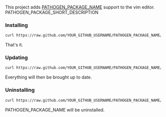 This project adds [PATHOGEN_PACKAGE_NAME] support to the vim editor. PATHOGEN_PACKAGE_SHORT_DESCRIPTION

[PATHOGEN_PACKAGE_NAME]: PATHOGEN_PACKAGE_NAME_URL

### Installing

```bash
curl https://raw.github.com/YOUR_GITHUB_USERNAME/PATHOGEN_PACKAGE_NAME/master/install.sh | sh
```

That's it.

### Updating

```bash
curl https://raw.github.com/YOUR_GITHUB_USERNAME/PATHOGEN_PACKAGE_NAME/master/update.sh | sh
```

Everything will then be brought up to date.

### Uninstalling

```bash
curl https://raw.github.com/YOUR_GITHUB_USERNAME/PATHOGEN_PACKAGE_NAME/master/uninstall.sh | sh
```

PATHOGEN_PACKAGE_NAME will be uninstalled.
